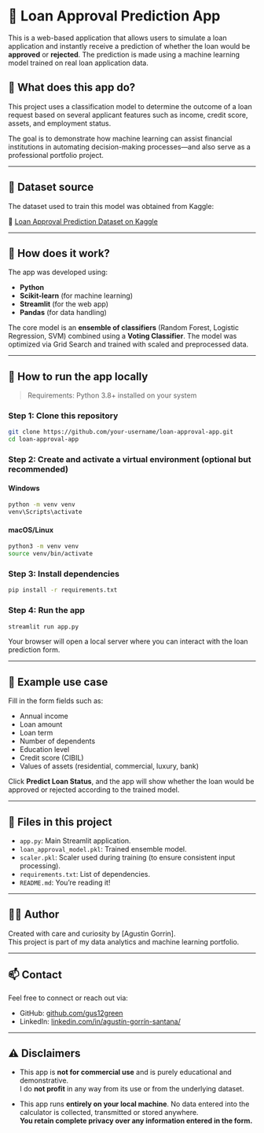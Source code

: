 # 🏦 Loan Approval Prediction App

This is a web-based application that allows users to simulate a loan application and instantly receive a prediction of whether the loan would be **approved** or **rejected**. The prediction is made using a machine learning model trained on real loan application data.

## 📌 What does this app do?

This project uses a classification model to determine the outcome of a loan request based on several applicant features such as income, credit score, assets, and employment status.

The goal is to demonstrate how machine learning can assist financial institutions in automating decision-making processes—and also serve as a professional portfolio project.

---

## 📁 Dataset source

The dataset used to train this model was obtained from Kaggle:

🔗 [Loan Approval Prediction Dataset on Kaggle](https://www.kaggle.com/datasets/architsharma01/loan-approval-prediction-dataset)

---

## 🧠 How does it work?

The app was developed using:
- **Python**
- **Scikit-learn** (for machine learning)
- **Streamlit** (for the web app)
- **Pandas** (for data handling)

The core model is an **ensemble of classifiers** (Random Forest, Logistic Regression, SVM) combined using a **Voting Classifier**. The model was optimized via Grid Search and trained with scaled and preprocessed data.

---

## 🚀 How to run the app locally

> Requirements: Python 3.8+ installed on your system

### Step 1: Clone this repository
```bash
git clone https://github.com/your-username/loan-approval-app.git
cd loan-approval-app
```

### Step 2: Create and activate a virtual environment (optional but recommended)

#### Windows
```bash
python -m venv venv
venv\Scripts\activate
```

#### macOS/Linux
```bash
python3 -m venv venv
source venv/bin/activate
```

### Step 3: Install dependencies
```bash
pip install -r requirements.txt
```

### Step 4: Run the app
```bash
streamlit run app.py
```

Your browser will open a local server where you can interact with the loan prediction form.

---

## 🧪 Example use case

Fill in the form fields such as:

- Annual income
- Loan amount
- Loan term
- Number of dependents
- Education level
- Credit score (CIBIL)
- Values of assets (residential, commercial, luxury, bank)

Click **Predict Loan Status**, and the app will show whether the loan would be approved or rejected according to the trained model.

---

## 📁 Files in this project

- `app.py`: Main Streamlit application.
- `loan_approval_model.pkl`: Trained ensemble model.
- `scaler.pkl`: Scaler used during training (to ensure consistent input processing).
- `requirements.txt`: List of dependencies.
- `README.md`: You’re reading it!

---

## 👨‍💻 Author

Created with care and curiosity by [Agustin Gorrin].  
This project is part of my data analytics and machine learning portfolio.

---

## 📫 Contact

Feel free to connect or reach out via:

- GitHub: [github.com/gus12green](https://github.com/gus12green)
- LinkedIn: [linkedin.com/in/agustín-gorrín-santana/](https://linkedin.com/in/agustín-gorrín-santana/)

---

## ⚠️ Disclaimers

- This app is **not for commercial use** and is purely educational and demonstrative.  
  I do **not profit** in any way from its use or from the underlying dataset.

- This app runs **entirely on your local machine**. No data entered into the calculator is collected, transmitted or stored anywhere.  
  **You retain complete privacy over any information entered in the form.**
